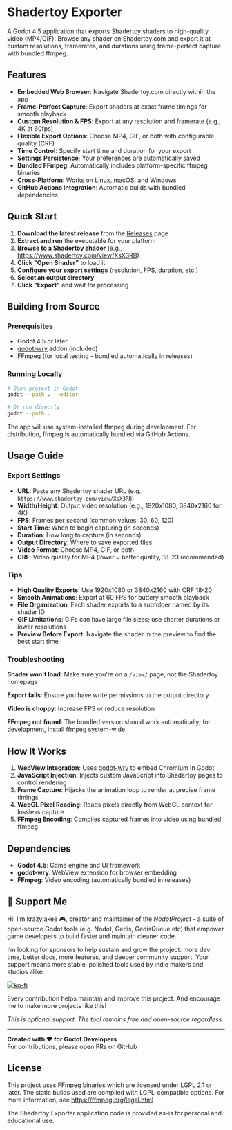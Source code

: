 # Shadertoy Exporter

A Godot 4.5 application that exports Shadertoy shaders to high-quality video (MP4/GIF). Browse any shader on Shadertoy.com and export it at custom resolutions, framerates, and durations using frame-perfect capture with bundled ffmpeg.

## Features

- **Embedded Web Browser**: Navigate Shadertoy.com directly within the app
- **Frame-Perfect Capture**: Export shaders at exact frame timings for smooth playback
- **Custom Resolution & FPS**: Export at any resolution and framerate (e.g., 4K at 60fps)
- **Flexible Export Options**: Choose MP4, GIF, or both with configurable quality (CRF)
- **Time Control**: Specify start time and duration for your export
- **Settings Persistence**: Your preferences are automatically saved
- **Bundled FFmpeg**: Automatically includes platform-specific ffmpeg binaries
- **Cross-Platform**: Works on Linux, macOS, and Windows
- **GitHub Actions Integration**: Automatic builds with bundled dependencies

## Quick Start

1. **Download the latest release** from the [Releases](https://github.com/YOUR_USERNAME/shadertoy-exporter/releases) page
2. **Extract and run** the executable for your platform
3. **Browse to a Shadertoy shader** (e.g., https://www.shadertoy.com/view/XsX3RB)
4. **Click "Open Shader"** to load it
5. **Configure your export settings** (resolution, FPS, duration, etc.)
6. **Select an output directory**
7. **Click "Export"** and wait for processing

## Building from Source

### Prerequisites

- Godot 4.5 or later
- [godot-wry](https://github.com/doceazedo/godot-wry) addon (included)
- FFmpeg (for local testing - bundled automatically in releases)

### Running Locally

```bash
# Open project in Godot
godot --path . --editor

# Or run directly
godot --path .
```

The app will use system-installed ffmpeg during development. For distribution, ffmpeg is automatically bundled via GitHub Actions.

## Usage Guide

### Export Settings

- **URL**: Paste any Shadertoy shader URL (e.g., `https://www.shadertoy.com/view/XsX3RB`)
- **Width/Height**: Output video resolution (e.g., 1920x1080, 3840x2160 for 4K)
- **FPS**: Frames per second (common values: 30, 60, 120)
- **Start Time**: When to begin capturing (in seconds)
- **Duration**: How long to capture (in seconds)
- **Output Directory**: Where to save exported files
- **Video Format**: Choose MP4, GIF, or both
- **CRF**: Video quality for MP4 (lower = better quality, 18-23 recommended)

### Tips

- **High Quality Exports**: Use 1920x1080 or 3840x2160 with CRF 18-20
- **Smooth Animations**: Export at 60 FPS for buttery smooth playback
- **File Organization**: Each shader exports to a subfolder named by its shader ID
- **GIF Limitations**: GIFs can have large file sizes; use shorter durations or lower resolutions
- **Preview Before Export**: Navigate the shader in the preview to find the best start time

### Troubleshooting

**Shader won't load**: Make sure you're on a `/view/` page, not the Shadertoy homepage

**Export fails**: Ensure you have write permissions to the output directory

**Video is choppy**: Increase FPS or reduce resolution

**FFmpeg not found**: The bundled version should work automatically; for development, install ffmpeg system-wide

## How It Works

1. **WebView Integration**: Uses [godot-wry](https://github.com/doceazedo/godot-wry) to embed Chromium in Godot
2. **JavaScript Injection**: Injects custom JavaScript into Shadertoy pages to control rendering
3. **Frame Capture**: Hijacks the animation loop to render at precise frame timings
4. **WebGL Pixel Reading**: Reads pixels directly from WebGL context for lossless capture
5. **FFmpeg Encoding**: Compiles captured frames into video using bundled ffmpeg

## Dependencies

- **Godot 4.5**: Game engine and UI framework
- **godot-wry**: WebView extension for browser embedding
- **FFmpeg**: Video encoding (automatically bundled in releases)

## 💖 Support Me
Hi! I’m krazyjakee 🎮, creator and maintain­er of the *NodotProject* - a suite of open‑source Godot tools (e.g. Nodot, Gedis, GedisQueue etc) that empower game developers to build faster and maintain cleaner code.

I’m looking for sponsors to help sustain and grow the project: more dev time, better docs, more features, and deeper community support. Your support means more stable, polished tools used by indie makers and studios alike.

[![ko-fi](https://ko-fi.com/img/githubbutton_sm.svg)](https://ko-fi.com/krazyjakee)

Every contribution helps maintain and improve this project. And encourage me to make more projects like this!

*This is optional support. The tool remains free and open-source regardless.*

---

**Created with ❤️ for Godot Developers**  
For contributions, please open PRs on GitHub

## License

This project uses FFmpeg binaries which are licensed under LGPL 2.1 or later. The static builds used are compiled with LGPL-compatible options. For more information, see https://ffmpeg.org/legal.html

The Shadertoy Exporter application code is provided as-is for personal and educational use.
